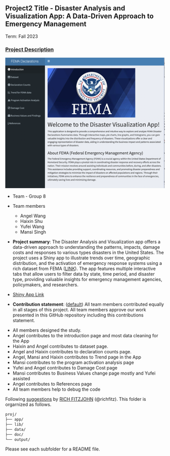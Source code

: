 ## Project2 Title - Disaster Analysis and Visualization App: A Data-Driven Approach to Emergency Management
Term: Fall 2023

### [Project Description](doc/project2_desc.md)

![screenshot](doc/figs/intro_page.png)

+ Team - Group 8
+ Team members
	+ Angel Wang
	+ Haixin Shu
	+ Yufei Wang
	+ Mansi Singh


+ **Project summary**: The Disaster Analysis and Visualization app offers a data-driven approach to understanding the patterns, impacts, damage costs and responses to various types disasters in the United States. The project uses a Shiny app to illustrate trends over time, geographic distribution, and the activation of emergency response systems using a rich dataset from FEMA ([LINK](https://www.fema.gov/openfema-data-page/disaster-declarations-summaries-v2)). The app features multiple interactive tabs that allow users to filter data by state, time period, and disaster type, providing valuable insights for emergency management agencies, policymakers, and researchers.

+  [Shiny App Link](https://project2-group8.shinyapps.io/DisasterAnalysis-App/)

+ **Contribution statement**: ([default](doc/a_note_on_contributions.md)) All team members contributed equally in all stages of this project. All team members approve our work presented in this GitHub repository including this contributions statement. 

- All members designed the study.
- Angel contributes to the introduction page and most data cleaning for the App
- Haixin and Angel contributes to dataset page.
- Angel and Haixin contributes to declaration counts page.
- Angel, Mansi and Haixin contributes to Trend page in the App
- Mansi contributes to the program activation analysis page 
- Yufei and Angel contributes to Damage Cost page
- Mansi contributes to Business Values change page mostly and Yufei assisted
- Angel contributes to References page
- All team members help to debug the code


Following [suggestions](http://nicercode.github.io/blog/2013-04-05-projects/) by [RICH FITZJOHN](http://nicercode.github.io/about/#Team) (@richfitz). This folder is orgarnized as follows.

```
proj/
├── app/
├── lib/
├── data/
├── doc/
└── output/
```

Please see each subfolder for a README file.

